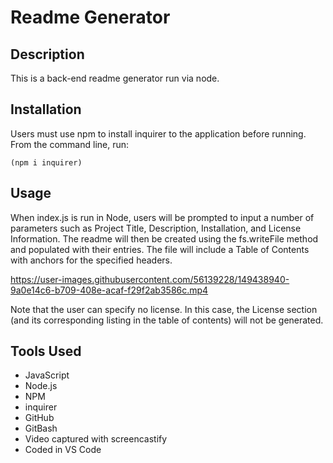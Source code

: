 # Readme Generator

## Description
This is a back-end readme generator run via node.

## Installation
Users must use npm to install inquirer to the application before running. From the command line, run:
```
(npm i inquirer)
```

## Usage
When index.js is run in Node, users will be prompted to input a number of parameters such as Project Title, Description, Installation, and License Information. The readme will then be created using the fs.writeFile method and populated with their entries. The file will include a Table of Contents with anchors for the specified headers.

https://user-images.githubusercontent.com/56139228/149438940-9a0e14c6-b709-408e-acaf-f29f2ab3586c.mp4

Note that the user can specify no license. In this case, the License section (and its corresponding listing in the table of contents) will not be generated.

## Tools Used
* JavaScript
* Node.js
* NPM
* inquirer
* GitHub
* GitBash
* Video captured with screencastify
* Coded in VS Code
